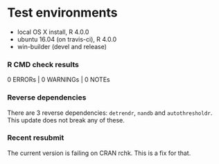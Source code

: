 # Test environments
* local OS X install, R 4.0.0
* ubuntu 16.04 (on travis-ci), R 4.0.0
* win-builder (devel and release)

### R CMD check results
0 ERRORs | 0 WARNINGs | 0 NOTEs

### Reverse dependencies
There are 3 reverse dependencies: `detrendr`, `nandb` and `autothresholdr`. This update does not break any of these. 
    
### Recent resubmit
The current version is failing on CRAN rchk. This is a fix for that.